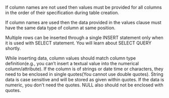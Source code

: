 If column names are not used then values must be provided for all columns in the order of their specification during table creation.

If column names are used then the data provided in the values clause must have the same data type of column at same position.

Multiple rows can be inserted through a single INSERT statement only when it is used with SELECT statement. You will learn about SELECT QUERY shortly.

While inserting data, column values should match column type definition(e.g., you can’t insert a textual value into the numerical column/attribute). If the column is of strings or date time or characters, they need to be enclosed in single quotes(You cannot use double quotes). String data is case sensitive and will be stored as given within quotes. If the data is numeric, you don't need the quotes. NULL also should not be enclosed with quotes.